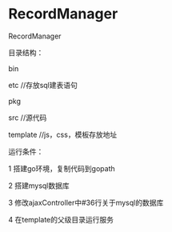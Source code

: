 RecordManager
=======

RecordManager

目录结构：

bin

etc //存放sql建表语句

pkg 

src //源代码

template //js，css，模板存放地址


运行条件：

1 搭建go环境，复制代码到gopath

2 搭建mysql数据库

3 修改ajaxController中#36行关于mysql的数据库

4 在template的父级目录运行服务
